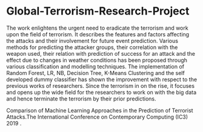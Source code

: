 # Global-Terrorism-Research-Project

The work enlightens the urgent need to eradicate the terrorism and work upon the field of terrorism. It describes the features and factors affecting the attacks and their involvement for future event prediction. Various methods for predicting the attacker groups, their correlation with the weapon used, their relation with prediction of success for an attack and the effect due to changes in weather conditions has been proposed through various classification and modelling techniques. The implementation of Random Forest, LR, NB, Decision Tree, K-Means Clustering and the self developed dummy classifier has shown the improvement with respect to the previous works of researchers. Since the terrorism in on the rise, it focuses and opens up the wide field for the researchers to work on with the big data and hence terminate the terrorism by their prior
predictions.

Comparison of Machine Learning Approaches in the Prediction of Terrorist Attacks.The International Conference on Contemporary Computing (IC3) 2019 .
